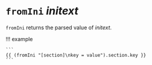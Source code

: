 # `fromIni` *initext*

`fromIni` returns the parsed value of *initext*.

!!! example

    ```
    {{ (fromIni "[section]\nkey = value").section.key }}
    ```
